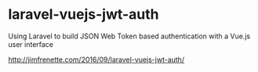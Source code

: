 # laravel-vuejs-jwt-auth
Using Laravel to build JSON Web Token based authentication with a Vue.js user interface

http://jimfrenette.com/2016/09/laravel-vuejs-jwt-auth/